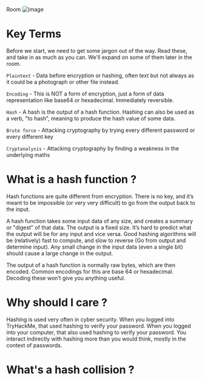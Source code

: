 Room ![image](https://user-images.githubusercontent.com/112873207/225943219-d814dae2-85d7-4604-9e2a-d56e9fc248c7.png)


# Key Terms

Before we start, we need to get some jargon out of the way.
Read these, and take in as much as you can. We'll expand on some of them later in the room.

`Plaintext` - Data before encryption or hashing, often text but not always as it could be a photograph or other file instead.

`Encoding` - This is NOT a form of encryption, just a form of data representation like base64 or hexadecimal. Immediately reversible.

`Hash` - A hash is the output of a hash function. Hashing can also be used as a verb, "to hash", meaning to produce the hash value of some data.

`Brute force` - Attacking cryptography by trying every different password or every different key

`Cryptanalysis` - Attacking cryptography by finding a weakness in the underlying maths

# What is a hash function ? 

Hash functions are quite different from encryption. There is no key, and it’s meant to be impossible (or very very difficult) to go from the output back to the input.

A hash function takes some input data of any size, and creates a summary or "digest" of that data. The output is a fixed size. It’s hard to predict what the output will be for any input and vice versa. Good hashing algorithms will be (relatively) fast to compute, and slow to reverse (Go from output and determine input). Any small change in the input data (even a single bit) should cause a large change in the output.

The output of a hash function is normally raw bytes, which are then encoded. Common encodings for this are base 64 or hexadecimal. Decoding these won’t give you anything useful.

# Why should I care ? 

Hashing is used very often in cyber security. When you logged into TryHackMe, that used hashing to verify your password. When you logged into your computer, that also used hashing to verify your password. You interact indirectly with hashing more than you would think, mostly in the context of passwords.

# What's a hash collision ?







